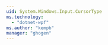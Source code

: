 ```yaml
---
uid: System.Windows.Input.CursorType
ms.technology: 
  - "dotnet-wpf"
ms.author: "kempb"
manager: "ghogen"
---
```

